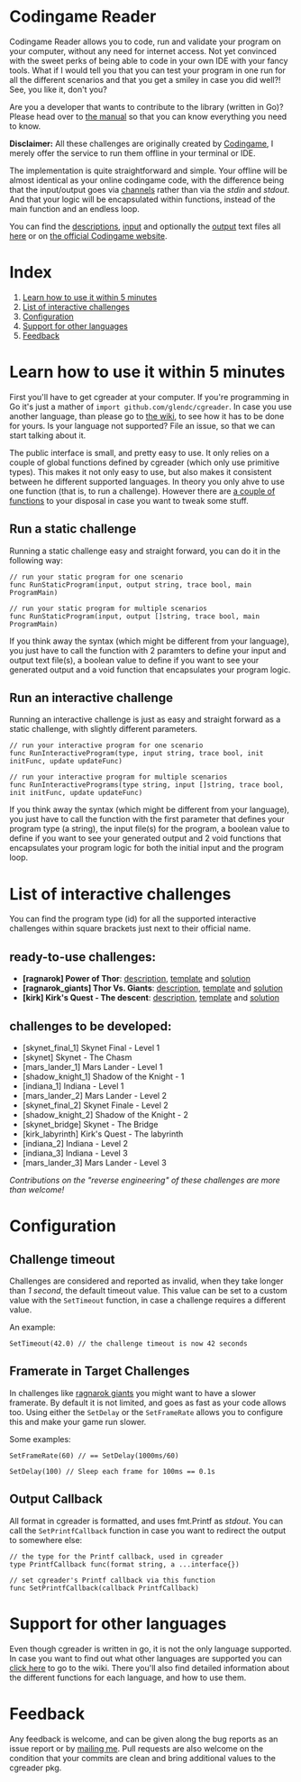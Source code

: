 Codingame Reader
=================

Codingame Reader allows you to code, run and validate your program on your computer, without any need for internet access. Not yet convinced with the sweet perks of being able to code in your own IDE with your fancy tools. What if I would tell you that you can test your program in one run for all the different scenarios and that you get a smiley in case you did well?! See, you like it, don't you?

Are you a developer that wants to contribute to the library (written in Go)? Please head over to [the manual](https://github.com/GlenDC/cgreader/wiki/manual) so that you can know everything you need to know.

**Disclaimer:** All these challenges are originally created by [Codingame](http://www.codingame.com), I merely offer the service to run them offline in your terminal or IDE. 

The implementation is quite straightforward and simple. Your offline will be almost identical as your online codingame code, with the difference being that the input/output goes via [channels](http://golang.org/doc/effective_go.html#channels) rather than via the _stdin_ and _stdout_. And that your logic will be encapsulated within functions, instead of the main function and an endless loop.

You can find the [descriptions](https://github.com/GlenDC/Codingame/tree/master/descriptions), [input](https://github.com/GlenDC/Codingame/tree/master/input) and optionally the [output](https://github.com/GlenDC/Codingame/tree/master/output) text files all [here](https://github.com/glendc/Codingame) or on [the official Codingame website](http://www.codingame.com).

# Index

1. [Learn how to use it within 5 minutes](#learn-how-to-use-it-within-5-minutes)
1. [List of interactive challenges](#list-of-interactive-challenges)
1. [Configuration](#configuration)
1. [Support for other languages](#support-for-other-languages)
1. [Feedback](#feedback)

# Learn how to use it within 5 minutes

First you'll have to get cgreader at your computer. If you're programming in Go it's just a mather of ``import github.com/glendc/cgreader``. In case you use another language, than please go to [the wiki](https://github.com/GlenDC/cgreader/wiki), to see how it has to be done for yours. Is your language not supported? File an issue, so that we can start talking about it.

The public interface is small, and pretty easy to use. It only relies on a couple of global functions defined by cgreader (which only use primitive types). This makes it not only easy to use, but also makes it consistent between he different supported languages. In theory you only ahve to use one function (that is, to run a challenge). However there are [a couple of functions](#configuration) to your disposal in case you want to tweak some stuff.

## Run a static challenge

Running a static challenge easy and straight forward, you can do it in the following way:

    // run your static program for one scenario
    func RunStaticProgram(input, output string, trace bool, main ProgramMain)

    // run your static program for multiple scenarios
    func RunStaticProgram(input, output []string, trace bool, main ProgramMain)

If you think away the syntax (which might be different from your language), you just have to call the function with 2 paramters to define your input and output text file(s), a boolean value to define if you want to see your generated output and a void function that encapsulates your program logic.

## Run an interactive challenge

Running an interactive challenge is just as easy and straight forward as a static challenge, with slightly different parameters.

    // run your interactive program for one scenario
    func RunInteractiveProgram(type, input string, trace bool, init initFunc, update updateFunc)

    // run your interactive program for multiple scenarios
    func RunInteractivePrograms(type string, input []string, trace bool, init initFunc, update updateFunc)

If you think away the syntax (which might be different from your language), you just have to call the function with the first parameter that defines your program type (a string), the input file(s) for the program, a boolean value to define if you want to see your generated output and 2 void functions that encapsulates your program logic for both the initial input and the program loop.

# List of interactive challenges

You can find the program type (id) for all the supported interactive challenges within square brackets just next to their official name.

## ready-to-use challenges:

* **[ragnarok] Power of Thor**: [description](https://raw.githubusercontent.com/GlenDC/Codingame/master/descriptions/ragnarok.md), [template](https://github.com/GlenDC/Codingame/blob/master/templates/go/ragnarok.go) and [solution](https://github.com/GlenDC/Codingame/blob/master/solutions/go/ragnarok.go)
* **[ragnarok_giants] Thor Vs. Giants**: [description](https://raw.githubusercontent.com/GlenDC/Codingame/master/descriptions/ragnarok_giants.md), [template](https://github.com/GlenDC/Codingame/blob/master/templates/go/ragnarok_giants.go) and [solution](https://github.com/GlenDC/Codingame/blob/master/solutions/go/ragnarok_giants.go)
* **[kirk] Kirk's Quest - The descent**: [description](https://raw.githubusercontent.com/GlenDC/Codingame/master/descriptions/kirk.md), [template](https://github.com/GlenDC/Codingame/blob/master/templates/go/kirk.go) and [solution](https://github.com/GlenDC/Codingame/blob/master/solutions/go/kirk.go)

## challenges to be developed:

* [skynet\_final\_1] Skynet Final - Level 1
* [skynet] Skynet - The Chasm
* [mars\_lander\_1] Mars Lander - Level 1
* [shadow\_knight\_1] Shadow of the Knight - 1
* [indiana\_1] Indiana - Level 1
* [mars\_lander\_2] Mars Lander - Level 2
* [skynet\_final\_2] Skynet Finale - Level 2
* [shadow\_knight\_2] Shadow of the Knight - 2
* [skynet\_bridge] Skynet - The Bridge
* [kirk\_labyrinth] Kirk's Quest - The labyrinth
* [indiana\_2] Indiana - Level 2
* [indiana\_3] Indiana - Level 3
* [mars\_lander\_3] Mars Lander - Level 3

_Contributions on the "reverse engineering" of these challenges are more than welcome!_
    
# Configuration

## Challenge timeout

Challenges are considered and reported as invalid, when they take longer than _1 second_, the default timeout value. This value can be set to a custom value with the ``SetTimeout`` function, in case a challenge requires a different value.

An example:

    SetTimeout(42.0) // the challenge timeout is now 42 seconds

## Framerate in Target Challenges

In challenges like [ragnarok giants](https://raw.githubusercontent.com/GlenDC/Codingame/master/descriptions/ragnarok_giants.md) you might want to have a slower framerate. By default it is not limited, and goes as fast as your code allows too. Using either the ``SetDelay`` or the ``SetFrameRate`` allows you to configure this and make your game run slower.

Some examples:

    SetFrameRate(60) // == SetDelay(1000ms/60)
    
    SetDelay(100) // Sleep each frame for 100ms == 0.1s

## Output Callback

All format in cgreader is formatted, and uses fmt.Printf as _stdout_. You can call the ``SetPrintfCallback`` function in case you want to redirect the output to somewhere else:

    // the type for the Printf callback, used in cgreader
    type PrintfCallback func(format string, a ...interface{})
    
    // set cgreader's Printf callback via this function
    func SetPrintfCallback(callback PrintfCallback)

# Support for other languages

Even though cgreader is written in go, it is not the only language supported. In case you want to find out what other languages are supported you can [click here](https://github.com/GlenDC/cgreader/wiki) to go to the wiki. There you'll also find detailed information about the different functions for each language, and how to use them.

# Feedback

Any feedback is welcome, and can be given along the bug reports as an issue report or by [mailing me](mailto:contact@glendc.com). Pull requests are also welcome on the condition that your commits are clean and bring additional values to the cgreader pkg.
